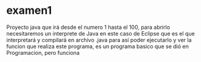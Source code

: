 # examen1
Proyecto java que irá desde el numero 1 hasta el 100, para abrirlo necesitaremos un interprete de Java en este caso de Eclipse que es el que interpretará y compilará en archivo .java para así poder ejecutarlo y ver la funcion que realiza este programa, es un programa basico que se dió en Programacion, pero funciona
